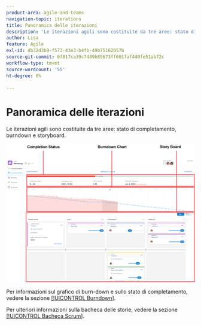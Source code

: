 ```yaml
---
product-area: agile-and-teams
navigation-topic: iterations
title: Panoramica delle iterazioni
description: 'Le iterazioni agili sono costituite da tre aree: stato di completamento, burn-down e storyboard.'
author: Lisa
feature: Agile
exl-id: db32d3b9-f573-43e3-b4fb-49b75162057b
source-git-commit: 6f817ca39c7489b85673ff601faf440fe51ab72c
workflow-type: tm+mt
source-wordcount: '55'
ht-degree: 0%

---
```


# Panoramica delle iterazioni

Le iterazioni agili sono costituite da tre aree: stato di completamento, burndown e storyboard.

![](assets/agile-iteration-with-callouts.png)

Per informazioni sul grafico di burn-down e sullo stato di completamento, vedere la sezione [[!UICONTROL Burndown]](../../../agile/use-scrum-in-an-agile-team/burndown/burndown.md).

Per ulteriori informazioni sulla bacheca delle storie, vedere la sezione [[!UICONTROL Bacheca Scrum]](../../../agile/use-scrum-in-an-agile-team/scrum-board/scrum-board.md).
